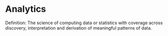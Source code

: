 # Analytics

Definition: The science of computing data or statistics with coverage across discovery, interpretation and derivation of meaningful patterns of data.